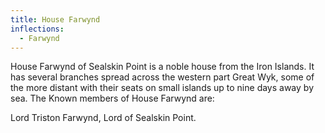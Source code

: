 ```yaml
---
title: House Farwynd
inflections:
  - Farwynd
---
```


House Farwynd of Sealskin Point is a noble house from the Iron Islands. It has several branches spread across the western part Great Wyk, some of the more distant with their seats on small islands up to nine days away by sea. The Known members of House Farwynd are:

Lord Triston Farwynd, Lord of Sealskin Point.


